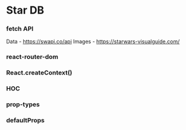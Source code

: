 
# Star DB

### fetch API 
Data - https://swapi.co/api
Images - https://starwars-visualguide.com/

### react-router-dom

### React.createContext()

### HOC

### prop-types

### defaultProps
